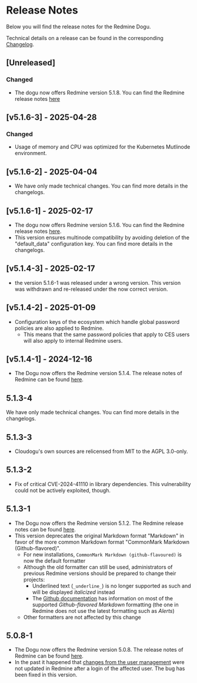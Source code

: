 # Release Notes

Below you will find the release notes for the Redmine Dogu. 

Technical details on a release can be found in the corresponding [Changelog](https://docs.cloudogu.com/en/docs/dogus/redmine/CHANGELOG/).

## [Unreleased]
### Changed
* The dogu now offers Redmine version 5.1.8. You can find the Redmine release notes [here](https://www.redmine.org/projects/redmine/wiki/Changelog_5_1#518-2025-04-20)

## [v5.1.6-3] - 2025-04-28
### Changed
- Usage of memory and CPU was optimized for the Kubernetes Mutlinode environment.

## [v5.1.6-2] - 2025-04-04
* We have only made technical changes. You can find more details in the changelogs.

## [v5.1.6-1] - 2025-02-17
* The dogu now offers Redmine version 5.1.6. You can find the Redmine release notes [here](https://www.redmine.org/projects/redmine/wiki/Changelog_5_1#516-2025-01-29).
* This version ensures multinode compatibility by avoiding deletion of the "default_data" configuration key. You can find more details in the changelogs.

## [v5.1.4-3] - 2025-02-17
* the version 5.1.6-1 was released under a wrong version. This version was withdrawn and re-released under the now correct version.

## [v5.1.4-2] - 2025-01-09
* Configuration keys of the ecosystem which handle global password policies are also applied to Redmine.
  * This means that the same password policies that apply to CES users will also apply to internal Redmine users.

## [v5.1.4-1] - 2024-12-16
* The Dogu now offers the Redmine version 5.1.4. The release notes of Redmine can be found [here](https://www.redmine.org/projects/redmine/wiki/Changelog_5_1#514-2024-11-03).

## 5.1.3-4
We have only made technical changes. You can find more details in the changelogs.

## 5.1.3-3
* Cloudogu's own sources are relicensed from MIT to the AGPL 3.0-only.

## 5.1.3-2
* Fix of critical CVE-2024-41110 in library dependencies. This vulnerability could not be actively exploited, though.

## 5.1.3-1

* The Dogu now offers the Redmine version 5.1.2. The Redmine release notes can be found [here](https://www.redmine.org/projects/redmine/wiki/Changelog_5_1#512-2024-06-XXXXXXXXXXXXXXXXXXXXXXXXXXXXXXXXXXXXXXX_REPLACE_ME).
* This version deprecates the original Markdown format "Markdown" in favor of the more common Markdown format "CommonMark Markdown (Github-flavored)".
   - For new installations, `CommonMark Markdown (github-flavoured)` is now the default formatter
   - Although the old formatter can still be used, administrators of previous Redmine versions should be prepared to change their projects:
      - Underlined text (`_underline_`) is no longer supported as such and will be displayed _italicized_ instead
      - The [Github documentation](https://docs.github.com/de/get-started/writing-on-github/getting-started-with-writing-and-formatting-on-github/basic-writing-and-formatting-syntax) has information on most of the supported _Github-flavored Markdown_ formatting (the one in Redmine does not use the latest formatting such as _Alerts_)
   - Other formatters are not affected by this change

## 5.0.8-1

* The Dogu now offers the Redmine version 5.0.8. The release notes of Redmine can be found [here](https://www.redmine.org/projects/redmine/wiki/Changelog_5_0#508-2024-03-04).
* In the past it happened that [changes from the user management](https://docs.cloudogu.com/en/usermanual/usermgt/documentation/#synchronization-of-accounts-and-groups) were not updated in Redmine after a login of the affected user. The bug has been fixed in this version.
